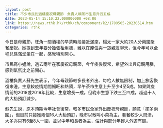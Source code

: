 ```yaml
---
layout: post
title: 不少市民到酒樓慶祝母親節　負責人稱茶市生意升四五成
date: 2023-05-14 15:10:22.000000000 +08:00
link: https://news.rthk.hk/rthk/ch/component/k2/1700505-20230514.htm
categories: rthk
---
```


今日是母親節，旺角一間酒樓的早茶時段接近滿座，楊太一家大約20人分兩圍聚餐慶祝。她提到去年要分幾張枱用膳，難以在座位與一眾親友聊天，但今年可以全程兒孫滿堂坐在一起，感覺特別開心。

市民高小姐說，過去兩年在家慶祝母親節，今年疫後復常，希望外出與母親用膳，感到氣氛比之前開心。

酒樓負責人蘇先生表示，今年母親節較多長者外出、每枱人數無限制，加上旅客恢復來港，生意較疫情期間暢旺和熱鬧，早午茶市生意上升至少4至5成。如果與疫情前的2018或2019年比較，生意增長一成，但晚市生意下跌三至四成，超過十人的大枱預訂減少。

蘇先生說，原本預期今年社會復常，較多市民全家外出慶祝母親節，願意「擺多兩圍」，但目前只接獲兩個16人大枱預訂，晚市以散叫小菜為主，套餐較少人問津，大多亦只有6至8人一圍，並以中年和長者為主，估計與部分年輕人外遊有關。
